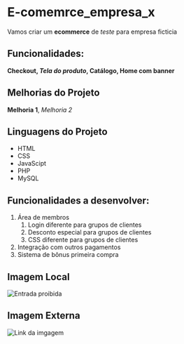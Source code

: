 # E-comemrce_empresa_x

Vamos criar um **ecommerce** de *teste* para empresa ficticia

## Funcionalidades:

**Checkout, *Tela do produto*, Catálogo, Home com banner**    

## Melhorias do Projeto

__Melhoria 1__, _Melhoria 2_

## Linguagens do Projeto

 * HTML
 * CSS
 * JavaScipt
 * PHP
 * MySQL

## Funcionalidades a desenvolver:

1. Área de membros
    1. Login diferente para grupos de clientes
    2. Desconto especial para grupos de clientes
    3. CSS diferente para grupos de clientes
2. Integração com outros pagamentos 
3. Sistema de bônus primeira compra

## Imagem Local

![Entrada proibida](entrada_proibida.png)

## Imagem Externa

![Link da imgagem](https://img.freepik.com/vetores-premium/icone-de-fezes-de-vaca-proibido-icone-engracado-com-proibicao-de-deixar-coco-de-gado_542399-1880.jpg)
